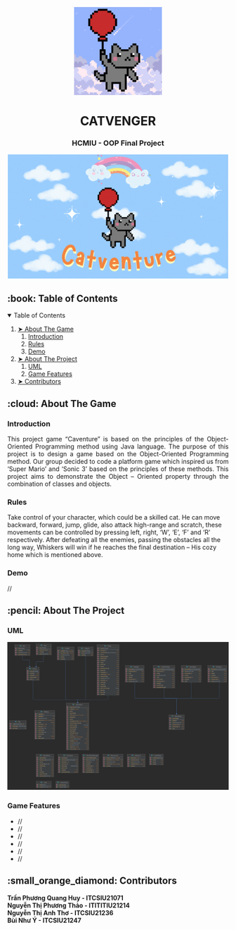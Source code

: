 <p align="center"> 
  <img src="https://github.com/pauum0109/CATVENGER/blob/5e35d19ffb6475c77a608ab741c6d9c8d48c585f/Resources/README/Cat.gif" height="200px">
</p>
<h1 align="center"> CATVENGER </h1>
<h3 align="center"> HCMIU - OOP Final Project </h3>
<p align="center"> 
  <img src="Resources/README/Catvenger.gif" height="282px">
</p>

<!-- TABLE OF CONTENTS -->
<h2 id="table-of-contents"> :book: Table of Contents</h2>

<details open="open">
  <summary>Table of Contents</summary>
  <ol>
    <li><a href="#about-the-game"> ➤ About The Game</a>
      <ol>
        <li><a href="#intro"> Introduction</a></li>
        <li><a href="#rules"> Rules</a></li>
        <li><a href="#demo"> Demo</a></li>
      </ol>
    </li>
    <li><a href="#about-the-project"> ➤ About The Project</a>
      <ol>
        <li><a href="#uml"> UML</a></li>
        <li><a href="#game-features"> Game Features</a></li>
      </ol>
    </li>
    <li><a href="#contributors"> ➤ Contributors</a></li>
  </ol>
</details>


<!-- ABOUT THE GAME -->
<h2 id="about-the-game"> :cloud: About The Game</h2>

<h3 id="intro"> Introduction </h3>
<p align="justify"> 
This project game “Caventure” is based on the principles of the Object-Oriented Programming method using Java language. The purpose of this project is to design a game based on the Object-Oriented Programming method. Our group decided  to code a platform game which inspired us from ‘Super Mario’ and ‘Sonic 3’ based on the principles of these methods. This project aims to demonstrate the Object – Oriented property through the combination of classes and objects.
</p>

<h3 id="rules"> Rules </h3>
Take control of your character, which could be a skilled cat. He can move backward, forward, jump, glide, also attack high-range and scratch, these movements can be controlled by pressing left, right, ‘W’, ‘E’, ‘F’ and ‘R’ respectively. After defeating all the enemies, passing the obstacles all the long way, Whiskers will win if he reaches the final destination – His cozy home which is mentioned above. 
  
<h3 id="demo"> Demo </h3>
  //

<!-- ABOUT THE PROJECT -->
<h2 id="about-the-project"> :pencil: About The Project</h2>
  
<h3 id="uml"> UML </h3>
  <img src="Resources/README/UML.png" alt="uml">
  
<h3 id="game-features"> Game Features </h3>
  <ul>
    <li>//</li>
    <li>//</li>
    <li>//</li>
    <li>//</li>
    <li>//</li>
    <li>//</li>
  </ul>
  

<!-- CONTTRIBUTORS -->
<h2 id="contributors"> :small_orange_diamond: Contributors</h2>

**Trần Phương Quang Huy - ITCSIU21071**  
**Nguyễn Thị Phương Thảo - ITITITIU21214**       
**Nguyễn Thị Anh Thơ - ITCSIU21236**  
**Bùi Như Ý - ITCSIU21247**  



